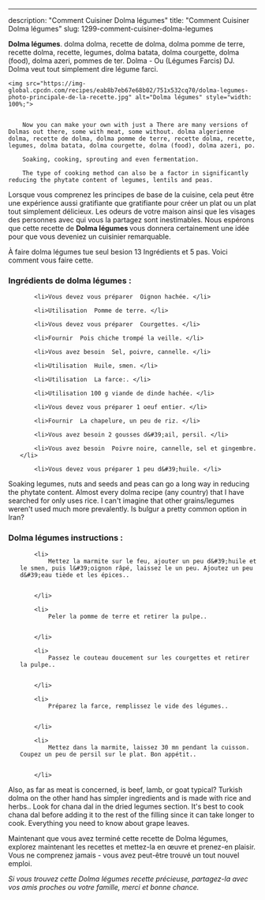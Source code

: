 ---
description: "Comment Cuisiner Dolma légumes"
title: "Comment Cuisiner Dolma légumes"
slug: 1299-comment-cuisiner-dolma-legumes

<p>
	<strong>Dolma légumes</strong>. 
	dolma dolma, recette de dolma, dolma pomme de terre, recette dolma, recette, legumes, dolma batata, dolma courgette, dolma (food), dolma azeri, pommes de ter. Dolma - Ou (Légumes Farcis) DJ. Dolma veut tout simplement dire légume farci.
</p>
<p>
	
	<img src="https://img-global.cpcdn.com/recipes/eab8b7eb67e68b02/751x532cq70/dolma-legumes-photo-principale-de-la-recette.jpg" alt="Dolma légumes" style="width: 100%;">
	
	
		Now you can make your own with just a There are many versions of Dolmas out there, some with meat, some without. dolma algerienne dolma, recette de dolma, dolma pomme de terre, recette dolma, recette, legumes, dolma batata, dolma courgette, dolma (food), dolma azeri, po.
	
		Soaking, cooking, sprouting and even fermentation.
	
		The type of cooking method can also be a factor in significantly reducing the phytate content of legumes, lentils and peas.
	
</p>

Lorsque vous comprenez les principes de base de la cuisine, cela peut être une expérience aussi gratifiante que gratifiante pour créer un plat ou un plat tout simplement délicieux. Les odeurs de votre maison ainsi que les visages des personnes avec qui vous la partagez sont inestimables. Nous espérons que cette recette de <strong> Dolma légumes </strong> vous donnera certainement une idée pour que vous deveniez un cuisinier remarquable.

<!--inarticleads1-->

À faire dolma légumes tue seul besion 13 Ingrédients et 5 pas. Voici comment vous faire cette.

<h3>Ingrédients de dolma légumes :</h3>

<ol>
	
		<li>Vous devez vous préparer  Oignon hachée. </li>
	
		<li>Utilisation  Pomme de terre. </li>
	
		<li>Vous devez vous préparer  Courgettes. </li>
	
		<li>Fournir  Pois chiche trompé la veille. </li>
	
		<li>Vous avez besoin  Sel, poivre, cannelle. </li>
	
		<li>Utilisation  Huile, smen. </li>
	
		<li>Utilisation  La farce:. </li>
	
		<li>Utilisation 100 g viande de dinde hachée. </li>
	
		<li>Vous devez vous préparer 1 oeuf entier. </li>
	
		<li>Fournir  La chapelure, un peu de riz. </li>
	
		<li>Vous avez besoin 2 gousses d&#39;ail, persil. </li>
	
		<li>Vous avez besoin  Poivre noire, cannelle, sel et gingembre. </li>
	
		<li>Vous devez vous préparer 1 peu d&#39;huile. </li>
	
</ol>

Soaking legumes, nuts and seeds and peas can go a long way in reducing the phytate content. Almost every dolma recipe (any country) that I have searched for only uses rice. I can&#39;t imagine that other grains/legumes weren&#39;t used much more prevalently. Is bulgur a pretty common option in Iran? 

<!--inarticleads2-->

<h3>Dolma légumes instructions :</h3>

<ol>
	
		<li>
			Mettez la marmite sur le feu, ajouter un peu d&#39;huile et le smen, puis l&#39;oignon râpé, laissez le un peu. Ajoutez un peu d&#39;eau tiède et les épices..
			
			
		</li>
	
		<li>
			Peler la pomme de terre et retirer la pulpe..
			
			
		</li>
	
		<li>
			Passez le couteau doucement sur les courgettes et retirer la pulpe..
			
			
		</li>
	
		<li>
			Préparez la farce, remplissez le vide des légumes..
			
			
		</li>
	
		<li>
			Mettez dans la marmite, laissez 30 mn pendant la cuisson. Coupez un peu de persil sur le plat. Bon appétit..
			
			
		</li>
	
</ol>

Also, as far as meat is concerned, is beef, lamb, or goat typical? Turkish dolma on the other hand has simpler ingredients and is made with rice and herbs.. Look for chana dal in the dried legumes section. It&#39;s best to cook chana dal before adding it to the rest of the filling since it can take longer to cook. Everything you need to know about grape leaves. 

<!--inarticleads1-->

<p>
Maintenant que vous avez terminé cette recette de Dolma légumes, explorez maintenant les recettes et mettez-la en œuvre et prenez-en plaisir. Vous ne comprenez jamais - vous avez peut-être trouvé un tout nouvel emploi.
</p>

<p>
<i>Si vous trouvez cette Dolma légumes recette précieuse, partagez-la avec vos amis proches ou votre famille, merci et bonne chance.</i>
</p>
